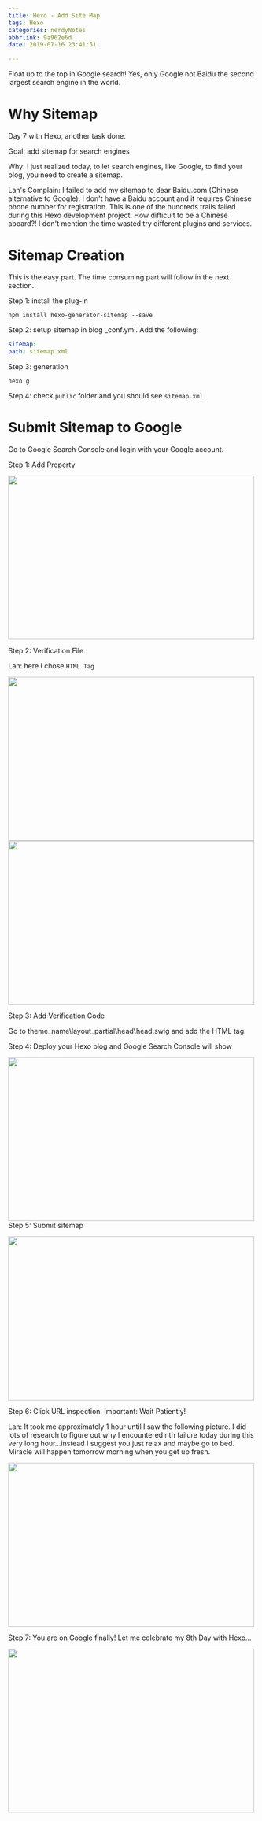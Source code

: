 ```yaml
---
title: Hexo - Add Site Map
tags: Hexo
categories: nerdyNotes
abbrlink: 9a962e6d
date: 2019-07-16 23:41:51

---
```


Float up to the top in Google search! Yes, only Google not Baidu the second largest search engine in the world.

<!-- more -->

# Why Sitemap

Day 7 with Hexo, another task done.

Goal: add sitemap for search engines

Why: I just realized today, to let search engines, like Google, to find your blog, you need to create a sitemap.

Lan's Complain: I failed to add my sitemap to dear Baidu.com (Chinese alternative to Google). I don't have a Baidu account and it requires Chinese phone number for registration. This is one of the hundreds trails failed during this Hexo development project. How difficult to be a Chinese aboard?! I don't mention the time wasted try different plugins and services.

# Sitemap Creation

This is the easy part. The time consuming part will follow in the next section. 

Step 1: install the plug-in 

```
npm install hexo-generator-sitemap --save
```

Step 2: setup sitemap in blog _conf.yml. Add the following:

```yaml
sitemap:
path: sitemap.xml
```

Step 3: generation

```
hexo g
```

Step 4: check `public` folder and you should see `sitemap.xml`

# Submit Sitemap to Google

Go to Google Search Console and login with your Google account. 

Step 1: Add Property

<img src='https://www.dropbox.com/s/mvn7lzh6yahwosu/site1.png?raw=1'  width="500" height="333"/>

Step 2: Verification File

Lan: here I chose `HTML Tag`

<img src='https://www.dropbox.com/s/gxen5skvfjen2bj/site2.png?raw=1'  width="500" height="333"/>

<img src='https://www.dropbox.com/s/4e0wv2a2f6grjlv/site3.png?raw=1'  width="500" height="333"/>

Step 3: Add Verification Code

Go to theme_name\layout\_partial\head\head.swig and add the HTML tag:

<meta charset="UTF-8"/>
<meta http-equiv="X-UA-Compatible" content="IE=edge"/>
<meta name="viewport" content="width=device-width, initial-scale=1, maximum-scale=2"/>
<meta name="theme-color" content="{{ theme.android_chrome_color }}"/>
<meta name="google-site-verification" content="yourVerificatoinCodeFromStep2" />
Step 4: Deploy your Hexo blog and Google Search Console will show 

<img src='https://www.dropbox.com/s/0vqk3xf6tp73t9u/site_4.png?raw=1'  width="500" height="333"/>Step 5: Submit sitemap

<img src='https://www.dropbox.com/s/anrd7nrkky7qhpu/site5.png?raw=1'  width="500" height="333"/>

Step 6: Click URL inspection. Important: Wait Patiently! 

Lan: It took me approximately 1 hour until I saw the following picture. I did lots of research to figure out why I encountered nth failure today during this very long hour...instead I suggest you just relax and maybe go to bed. Miracle will happen tomorrow morning when you get up fresh. 

<img src='https://www.dropbox.com/s/d3o7nimeb4u21us/site6.png?raw=1'  width="500" height="333"/>

Step 7: You are on Google finally! Let me celebrate my 8th Day with Hexo...

<img src='https://www.dropbox.com/s/as4q5ql73cva5wi/site7.png?raw=1'  width="500" height="333"/>




